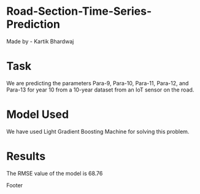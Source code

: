 # Road-Section-Time-Series-Prediction
Made by - Kartik Bhardwaj

# Task
We are predicting the parameters Para-9, Para-10, Para-11, Para-12, and Para-13 for year 10 from a 10-year dataset from an IoT sensor on the road.

# Model Used
We have used Light Gradient Boosting Machine for solving this problem.

# Results
The RMSE value of the model is 68.76

Footer
